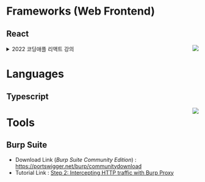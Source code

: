 # Frameworks (Web Frontend)
## React
<img src="https://img.shields.io/badge/React-61DAFB?style=flat-square&logo=React&logoColor=black" align="right" />
<details><summary>2022 코딩애플 리액트 강의</summary>
<div markdown="1">

- [리액트 2강 : JSX 문법은 3개가 다임](https://youtu.be/qocQ7ekeMI4?si=ky1pauJRkoIpEVZW)
  - `className`, `{ }`을 통한 HTML 변수 삽입, style 문법
- [리액트 3강 : state 쓰면 뭐가 좋냐면](https://youtu.be/fE4t2Ovgp-0?si=iCsY12rJTu3tMXFb)
  - 값을 활용할 때 state를 쓰던 HTML이 자동으로 렌더링 됨 (간결하고 직관적인 코드)
- [리액트 4강 : 버튼에 지리는 기능 만들기](https://youtu.be/GOiCobCh2Ig?si=wCb_kHL_rHUeXKw1)
  - 엄청 지리는 기능은 아니지만,, `onClick={<함수명>}`을 활용하는 방식 설명
- [리액트 5강 : state가 array/object면](https://youtu.be/jAFogNao6CA?si=TPCokLxjumpjl8rD)
  - 복사본을 만들어 사용하기 `[...<배열/객체명>]`
    - **shallow**/deep copy
  - reference data type
- [리액트 6강 : div 너무 많으면 Component](나중에 보고 업데이트 할거임)
</div></details>

# Languages
## Typescript
<img src="https://img.shields.io/badge/Typescript-3178C6?style=flat-square&logo=Typescript&logoColor=white" align="right" />

# Tools
## Burp Suite
- Download Link (*Burp Suite Community Edition*) : https://portswigger.net/burp/communitydownload
- Tutorial Link : [Step 2: Intercepting HTTP traffic with Burp Proxy](https://portswigger.net/burp/documentation/desktop/getting-started/intercepting-http-traffic?utm_source=burp_suite_community&utm_medium=learn_tab&utm_campaign=onboarding)
